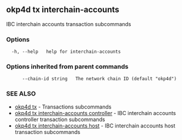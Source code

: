 ## okp4d tx interchain-accounts

IBC interchain accounts transaction subcommands

### Options

```
  -h, --help   help for interchain-accounts
```

### Options inherited from parent commands

```
      --chain-id string   The network chain ID (default "okp4d")
```

### SEE ALSO

* [okp4d tx](okp4d_tx.md)	 - Transactions subcommands
* [okp4d tx interchain-accounts controller](okp4d_tx_interchain-accounts_controller.md)	 - IBC interchain accounts controller transaction subcommands
* [okp4d tx interchain-accounts host](okp4d_tx_interchain-accounts_host.md)	 - IBC interchain accounts host transaction subcommands
